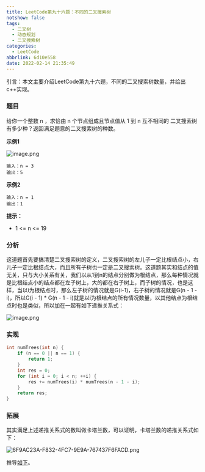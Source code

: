 ```yaml
---
title: LeetCode第九十六题：不同的二叉搜索树
notshow: false
tags:
  - 二叉树
  - 动态规划
  - 二叉搜索树
categories:
  - LeetCode
abbrlink: 6d10e558
date: 2022-02-14 21:35:49
---
```

引言：本文主要介绍LeetCode第九十六题，不同的二叉搜索树数量，并给出c++实现。

<!--more-->

### 题目
给你一个整数 n ，求恰由 n 个节点组成且节点值从 1 到 n 互不相同的 二叉搜索树有多少种？返回满足题意的二叉搜索树的种数。

**示例1**

![image.png](https://s2.loli.net/2022/02/14/WLQ716EtF5zqYTN.png)

```
输入：n = 3
输出：5
```

**示例2**

```
输入：n = 1
输出：1
```
**提示：**

- 1 <= n <= 19

### 分析
这道题首先要搞清楚二叉搜索树的定义，二叉搜索树的左儿子一定比根结点小，右儿子一定比根结点大，而且所有子树也一定是二叉搜索树。这道题其实和结点的值无关，只与大小关系有关，我们以从1到n的结点分别做为根结点，那么每种情况就是比根结点小的结点都在左子树上，大的都在右子树上，而子树的情况，也是这样，当以i为根结点时，那么左子树的情况就是G(i-1)，右子树的情况就是G(n - 1 - i)，所以G(i - 1) * G(n - 1 - i)就是以i为根结点的所有情况数量，以其他结点为根结点时也是类似，所以加在一起有如下递推关系式：

![image.png](https://s2.loli.net/2022/02/14/QIatenpuVd1J5Ns.png)

### 实现

```c++
int numTrees(int n) {
    if (n == 0 || n == 1) {
        return 1;
    }
    int res = 0;
    for (int i = 0; i < n; ++i) {
        res += numTrees(i) * numTrees(n - 1 - i);
    }
    return res;
}
```

### 拓展
其实满足上述递推关系式的数叫做卡塔兰数，可以证明，卡塔兰数的递推关系式如下：

![6F9AC23A-F832-4FC7-9E9A-767437F6FACD.png](https://s2.loli.net/2022/02/14/mafL5cOnVMuzqBH.png)

推导[如下](https://blog.csdn.net/Sherry_Yue/article/details/88364746)。